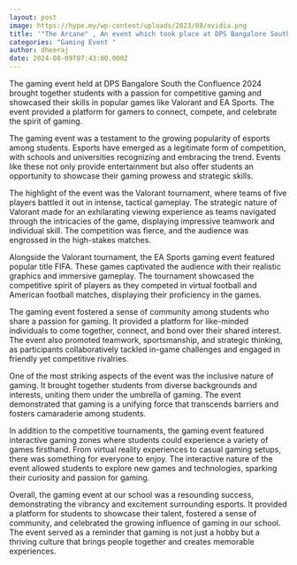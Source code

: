 ```yaml
---
layout: post
image: https://hype.my/wp-content/uploads/2023/08/nvidia.png
title: '"The Arcane" , An event which took place at DPS Bangalore South '
categories: "Gaming Event "
author: dheeraj
date: 2024-08-09T07:43:00.000Z
---
```

The gaming event held at DPS Bangalore South the Confluence 2024 brought together students with a passion for competitive gaming and showcased their skills in popular games like Valorant and EA Sports. The event provided a platform for gamers to connect, compete, and celebrate the spirit of gaming.



The gaming event was a testament to the growing popularity of esports among students. Esports have emerged as a legitimate form of competition, with schools and universities recognizing and embracing the trend. Events like these not only provide entertainment but also offer students an opportunity to showcase their gaming prowess and strategic skills.



The highlight of the event was the Valorant tournament, where teams of five players battled it out in intense, tactical gameplay. The strategic nature of Valorant made for an exhilarating viewing experience as teams navigated through the intricacies of the game, displaying impressive teamwork and individual skill. The competition was fierce, and the audience was engrossed in the high-stakes matches.



Alongside the Valorant tournament, the EA Sports gaming event featured popular title FIFA. These games captivated the audience with their realistic graphics and immersive gameplay. The tournament showcased the competitive spirit of players as they competed in virtual football and American football matches, displaying their proficiency in the games.



The gaming event fostered a sense of community among students who share a passion for gaming. It provided a platform for like-minded individuals to come together, connect, and bond over their shared interest. The event also promoted teamwork, sportsmanship, and strategic thinking, as participants collaboratively tackled in-game challenges and engaged in friendly yet competitive rivalries.



One of the most striking aspects of the event was the inclusive nature of gaming. It brought together students from diverse backgrounds and interests, uniting them under the umbrella of gaming. The event demonstrated that gaming is a unifying force that transcends barriers and fosters camaraderie among students.



In addition to the competitive tournaments, the gaming event featured interactive gaming zones where students could experience a variety of games firsthand. From virtual reality experiences to casual gaming setups, there was something for everyone to enjoy. The interactive nature of the event allowed students to explore new games and technologies, sparking their curiosity and passion for gaming.



Overall, the gaming event at our school was a resounding success, demonstrating the vibrancy and excitement surrounding esports. It provided a platform for students to showcase their talent, fostered a sense of community, and celebrated the growing influence of gaming in our school. The event served as a reminder that gaming is not just a hobby but a thriving culture that brings people together and creates memorable experiences.
